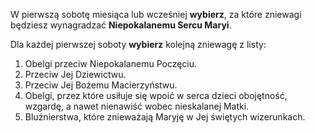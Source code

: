 W pierwszą sobotę miesiąca lub wcześniej **wybierz**, za które zniewagi będziesz wynagradzać **Niepokalanemu Sercu Maryi**.

Dla każdej pierwszej soboty **wybierz** kolejną zniewagę z listy:
1. Obelgi przeciw Niepokalanemu Poczęciu.
1. Przeciw Jej Dziewictwu.
1. Przeciw Jej Bożemu Macierzyństwu.
1. Obelgi, przez które usiłuje się wpoić w serca dzieci obojętność, wzgardę, a nawet nienawiść wobec nieskalanej Matki.
1. Bluźnierstwa, które znieważają Maryję w Jej świętych wizerunkach.
